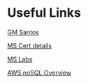 # Useful Links

[GM Santos](https://github.com/gmsantos/azure-data-engineer-exams-prep)

[MS Cert details](https://docs.microsoft.com/en-us/learn/certifications/azure-data-engineer)

[MS Labs](https://github.com/MicrosoftLearning/DP-200-Implementing-an-Azure-Data-Solution)

[AWS noSQL Overview](https://aws.amazon.com/nosql/)

